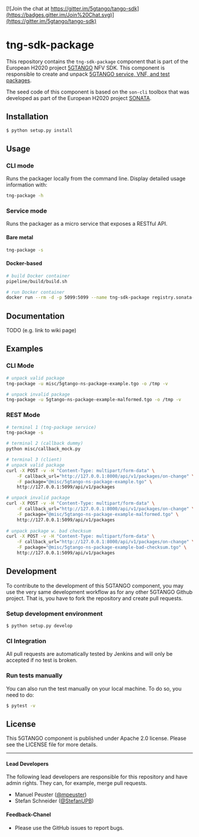 [![Join the chat at https://gitter.im/5gtango/tango-sdk](https://badges.gitter.im/Join%20Chat.svg)](https://gitter.im/5gtango/tango-sdk)

# tng-sdk-package


This repository contains the `tng-sdk-package` component that is part of the European H2020 project [5GTANGO](http://www.5gtango.eu) NFV SDK. This component is responsible to create and unpack [5GTANGO service, VNF, and test packages](https://github.com/sonata-nfv/tng-schema/wiki/PkgSpec_LATEST).

The seed code of this component is based on the `son-cli` toolbox that was developed as part of the European H2020 project [SONATA](http://sonata-nfv.eu).

## Installation

```bash
$ python setup.py install
```

## Usage

### CLI mode

Runs the packager locally from the command line. Display detailed usage information with:

```bash
tng-package -h
```

### Service mode

Runs the packager as a micro service that exposes a RESTful API.

#### Bare metal
```bash
tng-package -s
```

#### Docker-based
```bash
# build Docker container
pipeline/build/build.sh

# run Docker container
docker run --rm -d -p 5099:5099 --name tng-sdk-package registry.sonata-nfv.eu:5000/tng-sdk-package
```


## Documentation

TODO (e.g. link to wiki page)

## Examples

### CLI Mode

```sh
# unpack valid package
tng-package -u misc/5gtango-ns-package-example.tgo -o /tmp -v

# unpack invalid package
tng-package -u 5gtango-ns-package-example-malformed.tgo -o /tmp -v
```

### REST Mode

```sh
# terminal 1 (tng-package service)
tng-package -s

# terminal 2 (callback dummy)
python misc/callback_mock.py

# terminal 3 (client)
# unpack valid package
curl -X POST -v -H "Content-Type: multipart/form-data" \
    -F callback_url="http://127.0.0.1:8000/api/v1/packages/on-change" \
    -F package="@misc/5gtango-ns-package-example.tgo" \
    http://127.0.0.1:5099/api/v1/packages

# unpack invalid package
curl -X POST -v -H "Content-Type: multipart/form-data" \
    -F callback_url="http://127.0.0.1:8000/api/v1/packages/on-change" \
    -F package="@misc/5gtango-ns-package-example-malformed.tgo" \
    http://127.0.0.1:5099/api/v1/packages
    
# unpack package w. bad checksum
curl -X POST -v -H "Content-Type: multipart/form-data" \
    -F callback_url="http://127.0.0.1:8000/api/v1/packages/on-change" \
    -F package="@misc/5gtango-ns-package-example-bad-checksum.tgo" \
    http://127.0.0.1:5099/api/v1/packages
```

## Development

To contribute to the development of this 5GTANGO component, you may use the very same development workflow as for any other 5GTANGO Github project. That is, you have to fork the repository and create pull requests.

### Setup development environment

```bash
$ python setup.py develop
```

### CI Integration

All pull requests are automatically tested by Jenkins and will only be accepted if no test is broken.

### Run tests manually

You can also run the test manually on your local machine. To do so, you need to do:

```bash
$ pytest -v
```

## License

This 5GTANGO component is published under Apache 2.0 license. Please see the LICENSE file for more details.

---
#### Lead Developers

The following lead developers are responsible for this repository and have admin rights. They can, for example, merge pull requests.

- Manuel Peuster ([@mpeuster](https://github.com/mpeuster))
- Stefan Schneider ([@StefanUPB](https://github.com/StefanUPB))

#### Feedback-Chanel

* Please use the GitHub issues to report bugs.
